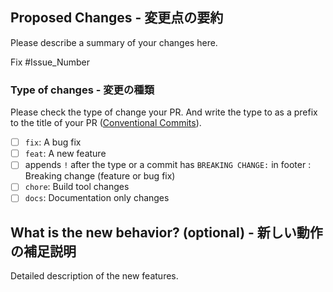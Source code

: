 ## Proposed Changes - 変更点の要約

Please describe a summary of your changes here.

Fix #Issue_Number

### Type of changes - 変更の種類

Please check the type of change your PR.
And write the type to as a prefix to the title of your PR ([Conventional Commits](https://www.conventionalcommits.org/en/v1.0.0/)).

- [ ] `fix`: A bug fix
- [ ] `feat`: A new feature
- [ ] appends `!` after the type or a commit has `BREAKING CHANGE:` in footer : Breaking change (feature or bug fix)
- [ ] `chore`: Build tool changes
- [ ] `docs`: Documentation only changes

## What is the new behavior? (optional) - 新しい動作の補足説明

Detailed description of the new features.
